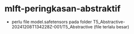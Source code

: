# mlft-peringkasan-abstraktif

- perlu file model.safetensors pada folder T5_Abstractive-20241208T134228Z-001/T5_Abstractive (file terlalu besar)
